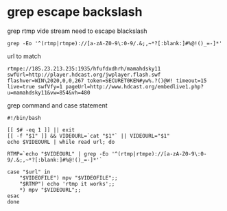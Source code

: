 # grep escape backslash

grep rtmp vide stream need to escape blackslash

```
grep -Eo '^(rtmp|rtmpe)://[a-zA-Z0-9\:0-9/.&;,~*?[:blank:]#%@!()_=-]*'
```

url to match 


```
rtmpe://185.23.213.235:1935/hfufdxdhrh/mamahdsky11 swfUrl=http://player.hdcast.org/jwplayer.flash.swf flashver=WIN\2020,0,0,267 token=SECURET0KEN#yw%.?()@W! timeout=15 live=true swfVfy=1 pageUrl=http://www.hdcast.org/embedlive1.php?u=mamahdsky11&vw=854&vh=480
```
grep command and case statement

```
#!/bin/bash

[[ $# -eq 1 ]] || exit
[[ -f "$1" ]] && VIDEOURL=`cat "$1"` || VIDEOURL="$1"
echo $VIDEOURL | while read url; do 

RTMP=`echo "$VIDEOURL" | grep -Eo '^(rtmp|rtmpe)://[a-zA-Z0-9\:0-9/.&;,~*?[:blank:]#%@!()_=-]*'`

case "$url" in
	"$VIDEOFILE") mpv "$VIDEOFILE";;
	"$RTMP") echo 'rtmp it works';;
	*) mpv "$VIDEOURL";;
esac 
done
```
